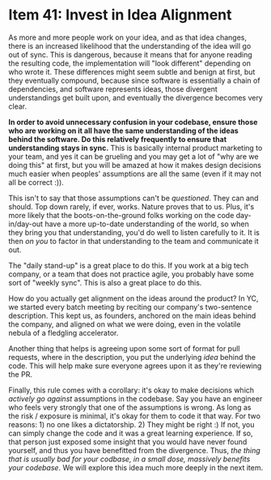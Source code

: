# Item 41: Invest in Idea Alignment

As more and more people work on your idea, and as that idea changes, there is an
increased likelihood that the understanding of the idea will go out of sync.
This is dangerous, because it means that for anyone reading the resulting code,
the implementation will "look different" depending on who wrote it. These
differences might seem subtle and benign at first, but they eventually compound,
because since software is essentially a chain of dependencies, and software
represents ideas, those divergent understandings get built upon, and eventually
the divergence becomes very clear.

**In order to avoid unnecessary confusion in your codebase, ensure those who are
working on it all have the same understanding of the ideas behind the software.
Do this relatively frequently to ensure that understanding stays in sync.** This
is basically internal product marketing to your team, and yes it can be grueling
and you may get a lot of "why are we doing this" at first, but you will be
amazed at how it makes design decisions much easier when peoples' assumptions
are all the same (even if it may not all be correct :)).

This isn't to say that those assumptions can't be _questioned_. They can and
should. Top down rarely, if ever, works. Nature proves that to us. Plus, it's
more likely that the boots-on-the-ground folks working on the code
day-in/day-out have a more up-to-date understanding of the world, so when they
bring you that understanding, you'd do well to listen carefully to it. It is
then _on you_ to factor in that understanding to the team and communicate it
out.

The "daily stand-up" is a great place to do this. If you work at a big tech
company, or a team that does not practice agile, you probably have some sort of
"weekly sync". This is also a great place to do this.

How do you actually get alignment on the ideas around the product? In YC, we
started every batch meeting by reciting our company's two-sentence description.
This kept us, as founders, anchored on the main ideas behind the company, and
aligned on what we were doing, even in the volatile nebula of a fledgling
accelerator.

Another thing that helps is agreeing upon some sort of format for pull requests,
where in the description, you put the underlying _idea_ behind the code. This
will help make sure everyone agrees upon it as they're reviewing the PR.

Finally, this rule comes with a corollary: it's okay to make decisions which
_actively go against_ assumptions in the codebase. Say you have an engineer who
feels very strongly that one of the assumptions is wrong. As long as the risk /
exposure is minimal, it's okay for them to code it that way. For two reasons: 1)
no one likes a dictatorship. 2) They might be right :) If not, you can simply
change the code and it was a great learning experience. If so, that person just
exposed some insight that you would have never found yourself, and thus you have
benefitted from the divergence. Thus, _the thing that is usually bad for your
codbase, in a small dose, massively benefits your codebase_. We will explore
this idea much more deeply in the next item.
